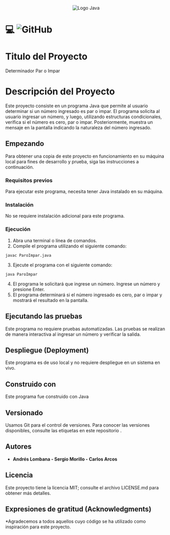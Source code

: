 <p align="center">
    <img src="https://seeklogo.com/images/J/java-logo-7833D1D21A-seeklogo.com.png" alt="Logo Java">
</p>

# 💻 ![GitHub](https://img.shields.io/badge/GitHub-%23121011.svg?style=for-the-badge&logo=github&logoColor=white)

# Titulo del Proyecto

Determinador Par o Impar

# Descripción del Proyecto

Este proyecto consiste en un programa Java que permite al usuario determinar si un número ingresado es par o impar. El programa solicita al usuario ingresar un número, y luego, utilizando estructuras condicionales, verifica si el número es cero, par o impar. Posteriormente, muestra un mensaje en la pantalla indicando la naturaleza del número ingresado.

## Empezando

Para obtener una copia de este proyecto en funcionamiento en su máquina local para fines de desarrollo y prueba, siga las instrucciones a continuación.

### Requisitos previos

Para ejecutar este programa, necesita tener Java instalado en su máquina.

### Instalación

No se requiere instalación adicional para este programa.

### Ejecución

1. Abra una terminal o línea de comandos.
2. Compile el programa utilizando el siguiente comando:
   
```
javac ParoImpar.java
```

3. Ejecute el programa con el siguiente comando:

```
java ParoImpar
```

4. El programa le solicitará que ingrese un número. Ingrese un número y presione Enter.
5. El programa determinará si el número ingresado es cero, par o impar y mostrará el resultado en la pantalla.

## Ejecutando las pruebas

Este programa no requiere pruebas automatizadas. Las pruebas se realizan de manera interactiva al ingresar un número y verificar la salida.

## Despliegue (Deployment)

Este programa es de uso local y no requiere despliegue en un sistema en vivo.

## Construido con

Este programa fue construido con Java

## Versionado

Usamos Git para el control de versiones. Para conocer las versiones disponibles, consulte las etiquetas en este repositorio .

## Autores

* **Andrés Lombana - Sergio Morillo - Carlos Arcos** 


## Licencia

Este proyecto tiene la licencia MIT; consulte el archivo LICENSE.md para obtener más detalles.

## Expresiones de gratitud (Acknowledgments)

*Agradecemos a todos aquellos cuyo código se ha utilizado como inspiración para este proyecto.
